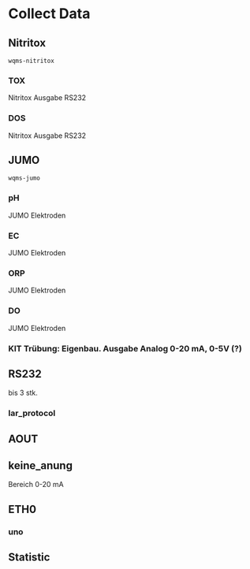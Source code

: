 # Collect Data

## Nitritox

`wqms-nitritox`

### TOX

Nitritox
Ausgabe RS232

### DOS

Nitritox
Ausgabe RS232

## JUMO

`wqms-jumo`

### pH

JUMO Elektroden

### EC

JUMO Elektroden

### ORP

JUMO Elektroden

### DO

JUMO Elektroden

### KIT Trübung: Eigenbau. Ausgabe Analog 0-20 mA, 0-5V (?)

## RS232

bis 3 stk.

### lar_protocol

## AOUT

## keine_anung

Bereich 0-20 mA

## ETH0

### uno

## Statistic
